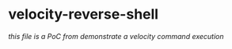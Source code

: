 # velocity-reverse-shell

###### this file is a PoC from demonstrate a velocity command execution 

[Template Injection Vulnerabilitie Cover]: https://portswigger.net/blog/server-side-template-injection

